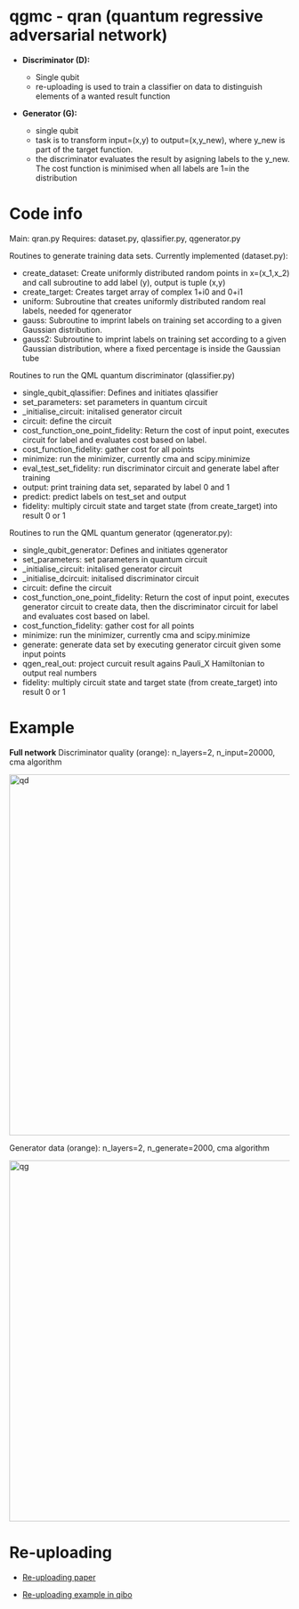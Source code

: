 # qgmc - qran (quantum regressive adversarial network)


- **Discriminator (D):** 
  - Single qubit 
  - re-uploading is used to train a classifier on data to distinguish elements of a wanted result function

- **Generator (G):** 
  - single qubit 
  - task is to transform input=(x,y) to output=(x,y_new), where y_new is part of the target function. 
  - the discriminator evaluates the result by asigning labels to the y_new. The cost function is minimised when all labels are 1=in the distribution


# Code info

Main: qran.py
Requires: dataset.py, qlassifier.py, qgenerator.py

Routines to generate training data sets. Currently implemented (dataset.py):
-   create_dataset: Create uniformly distributed random points in x=(x_1,x_2) and call subroutine to add label (y), output is tuple (x,y)
-   create_target: Creates target array of complex 1+i0 and 0+i1
-   uniform: Subroutine that creates uniformly distributed random real labels, needed for qgenerator
-   gauss: Subroutine to imprint labels on training set according to a given Gaussian distribution.
-   gauss2: Subroutine to imprint labels on training set according to a given Gaussian distribution, where a fixed percentage is inside  the Gaussian tube

Routines to run the QML quantum discriminator (qlassifier.py)
- single_qubit_qlassifier: Defines and initiates qlassifier
-   set_parameters: set parameters in quantum circuit
-   _initialise_circuit: initalised generator circuit
-   circuit: define the circuit
-   cost_function_one_point_fidelity: Return the cost of input point, executes circuit for label and evaluates cost based on label.
-   cost_function_fidelity: gather cost for all points
-   minimize: run the minimizer, currently cma and scipy.minimize
-   eval_test_set_fidelity: run discriminator circuit and generate label after training
-   output: print training data set, separated by label 0 and 1
-   predict: predict labels on test_set and output
-   fidelity: multiply circuit state and target state (from create_target) into result 0 or 1

Routines to run the QML quantum generator (qgenerator.py): 
-   single_qubit_generator: Defines and initiates qgenerator
-   set_parameters: set parameters in quantum circuit
-   _initialise_circuit: initalised generator circuit
-   _initialise_dcircuit: initalised discriminator circuit
-   circuit: define the circuit
-   cost_function_one_point_fidelity: Return the cost of input point, executes generator circuit to create data, then the discriminator circuit for label and evaluates cost based on label.
-   cost_function_fidelity: gather cost for all points
-   minimize: run the minimizer, currently cma and scipy.minimize
-   generate: generate data set by executing generator circuit given some input points
-   qgen_real_out: project curcuit result agains Pauli_X Hamiltonian to output real numbers
-   fidelity: multiply circuit state and target state (from create_target) into result 0 or 1
    


# Example 

**Full network**
Discriminator quality (orange): n_layers=2, n_input=20000, cma algorithm

<img width="649" alt="qd" src="https://github.com/scarrazza/qgmc/files/6398030/qlassifier.pdf">

Generator data (orange): n_layers=2, n_generate=2000, cma algorithm 

<img width="649" alt="qg" src="https:https://github.com/scarrazza/qgmc/files/6398035/qgenerator.pdf">



# Re-uploading

- [Re-uploading paper](https://arxiv.org/abs/1907.02085)

- [Re-uploading example in qibo](https://qibo.readthedocs.io/en/stable/tutorials/reuploading_classifier/README.html)

